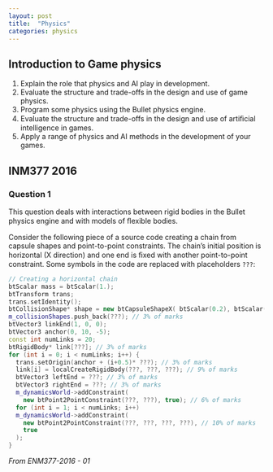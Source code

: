 ```yaml
---
layout: post
title:  "Physics"
categories: physics
---
```


## Introduction to Game physics
1. Explain the role that physics and AI play in development.
1. Evaluate the structure and trade-offs in the design and use of
game physics.
1. Program some physics using the Bullet physics engine.
1. Evaluate the structure and trade-offs in the design and use of artiﬁcial intelligence in games.
1. Apply a range of physics and AI methods in the development of
your games.

## INM377 2016
### Question 1
This question deals with interactions between rigid bodies in the Bullet physics
engine and with models of ﬂexible bodies.

Consider the following piece of a source code creating a chain from capsule shapes and point-to-point constraints.
The chain’s initial position is horizontal (X direction) and one end is ﬁxed with another point-to-point constraint.
Some symbols in the code are replaced with placeholders `???`:

```c++
// Creating a horizontal chain
btScalar mass = btScalar(1.);
btTransform trans;
trans.setIdentity();
btCollisionShape* shape = new btCapsuleShapeX( btScalar(0.2), btScalar(0.6) );
m_collisionShapes.push_back(???); // 3% of marks
btVector3 linkEnd(1, 0, 0);
btVector3 anchor(0, 10, -5);
const int numLinks = 20;
btRigidBody* link[???]; // 3% of marks
for (int i = 0; i < numLinks; i++) {
  trans.setOrigin(anchor + (i+0.5)* ???); // 3% of marks
  link[i] = localCreateRigidBody(???, ???, ???); // 9% of marks
  btVector3 leftEnd = ???; // 3% of marks
  btVector3 rightEnd = ???; // 3% of marks
  m_dynamicsWorld->addConstraint(
    new btPoint2PointConstraint(???, ???), true); // 6% of marks
  for (int i = 1; i < numLinks; i++)
  m_dynamicsWorld->addConstraint(
    new btPoint2PointConstraint(???, ???, ???, ???), // 10% of marks
    true
  );
}
```
*From ENM377-2016 - 01*

